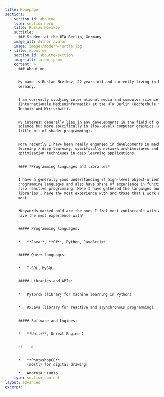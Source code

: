 ```yaml
---
title: Homepage
sections:
  - section_id: aboutme
    type: section_hero
    title: Ruslan Novikov
    subtitle: |
      ### Student at the HTW Berlin, Germany
    image_alt: Author avatar
    image: images/modern-turtle.jpg
  - title: About me
    section_id: aboutme-section
    image_alt: lorem-ipsum
    content: >
      ### About me


      My name is Ruslan Novikov, 22 years old and currently living in Berlin,
      Germany.


      I am currently studying international media and computer science
      (Internationale Medieninformatik) at the HTW Berlin (Hochschule für
      Technik und Wirtschaft).


      My interest generally lies in any develepments in the field of computer
      science but more specifically in (low-level) computer graphics (and a
      little bit of shader programming).


      More recently I have been really enganged in developments in machine
      learning / deep learning, specifically network architectures and
      optimization techniques in deep learning applications.


      #### *Programming languages and libraries*


      I have a generally good understanding of high-level object-oriented
      programming languages and also have share of experience in functional and
      also reactive programming. Here I have gathered the languages and
      libraries I have the most experience with and those that I work with the
      most.


      *Keywords marked bold are the ones I feel most confortable with and / or
      have the most experience with*


      ##### Programming languages:


      *   **Java**, **C#**, Python, JavaScript


      ##### Query languages:


      *   T-SQL, MySQL


      ##### Libraries and APIs:


      *   PyTorch (library for machine learning in Python)


      *   RxJava (library for reactive and asynchronous programming)


      ##### Software and Engines:


      *   **Unity**, Unreal Engine 4


      <!---->


      *   **PhotoshopCC**
          (mostly for digital drawing)

      *   Android Studio
    type: section_content
layout: advanced
excerpt: ''
---
```

